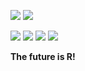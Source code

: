[![](https://coursewhiz.org/mainsite/img/R2_logo2.png)](https://coursewhiz.org)
![](https://cdn.shinyappstore.com/img/rockybilly.regular_sas.webp)

[![](https://scholar.rpkg.net/assets/S1p.png)](https://scholar.rpkg.net/aut/Obinna+Obianom)
[![](https://img.icons8.com/cotton/64/youtube.png)](https://www.youtube.com/@R2Rpkg/videos)
[![](https://img.icons8.com/cotton/64/twitter.png)](https://www.twitter.com/@R2Rpkg)
[![](https://rpkg.net/assets/comprehensive_rpkg.png)](https://rpkg.net) 

__The future is R!__
